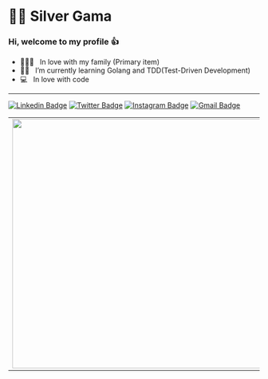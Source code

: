 # :man_technologist: Silver Gama

### Hi, welcome to my profile :+1:

- :family_man_woman_boy: &nbsp; In love with my family (Primary item) 
- :man_student: &nbsp; I’m currently learning Golang and TDD(Test-Driven Development)
- :computer: &nbsp; In love with code

---

[![Linkedin Badge](https://img.shields.io/badge/-silvergama-blue?style=flat-square&logo=Linkedin&logoColor=white&link=https://www.linkedin.com/in/silvergama/)](https://www.linkedin.com/in/silvergama)
[![Twitter Badge](https://img.shields.io/badge/-silver_mgama-1ca0f1?style=flat-square&labelColor=1ca0f1&logo=twitter&logoColor=white&link=https://twitter.com/silver_mgama)](https://twitter.com/silver_mgama)
[![Instagram Badge](https://img.shields.io/badge/-@silver.gama-C13584?style=flat-square&labelColor=C13584&logo=instagram&logoColor=white&link=https://www.instagram.com/silver.gama/)](https://www.instagram.com/silver.gama/)
[![Gmail Badge](https://img.shields.io/badge/-silver.mdg@gmail.com-c14438?style=flat-square&logo=Gmail&logoColor=white&link=mailto:silver.mdg@gmail.com)](mailto:silver.mdg@gmail.com)

<center>
<table>
    <tr>
      <td>
        <a href="https://github.com/silvergama/silvergama">
          <img width="500" align="left" src="https://github-readme-stats.vercel.app/api/?username=silvergama&count_private=true&show_icons=true&include_all_commits=true&title_color=fff&icon_color=f7d748&text_color=9f9f9f&bg_color=151515" />
          </a>
      </td>
        <td>
          <a href="https://github.com/silvergama/silvergama">
<img width="490" src="https://github-readme-stats.vercel.app/api/wakatime?username=silvergama&layout=compact&title_color=fff&icon_color=f7d748&text_color=9f9f9f&bg_color=151515" />
            </a>
    </tr>   
</table>
</center> 
